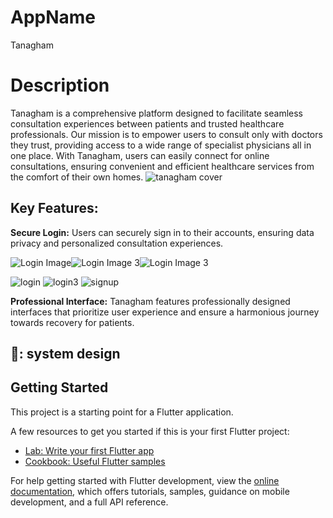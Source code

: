 # AppName

Tanagham

# Description
Tanagham is a comprehensive platform designed to facilitate seamless consultation experiences between patients and trusted healthcare professionals. Our mission is to empower users to consult only with doctors they trust, providing access to a wide range of specialist physicians all in one place. With Tanagham, users can easily connect for online consultations, ensuring convenient and efficient healthcare services from the comfort of their own homes.
![tanagham cover](https://github.com/ramadanmostafa123/tanagham/assets/94403680/42f22783-44e0-4251-8456-944b99aec222)

## Key Features:
**Secure Login:** Users can securely sign in to their accounts, ensuring data privacy and personalized consultation experiences.
<div style="display: flex;">
    <img src="https://github.com/ramadanmostafa123/tanagham/assets/94403680/1df0db54-d751-4209-87d1-6a93e0424703" alt="Login Image">
    <img src="https://github.com/ramadanmostafa123/tanagham/assets/94403680/856e3c58-384c-4d78-8e09-6b42d3fce9e2" alt="Login Image 3">
    <img src="https://github.com/ramadanmostafa123/tanagham/assets/94403680/55f5c6d8-e71e-4234-8a65-997fbea034ce" alt="Login Image 3">
</div>

![login](https://github.com/ramadanmostafa123/tanagham/assets/94403680/1df0db54-d751-4209-87d1-6a93e0424703)   ![login3](https://github.com/ramadanmostafa123/tanagham/assets/94403680/856e3c58-384c-4d78-8e09-6b42d3fce9e2)
![signup](https://github.com/ramadanmostafa123/tanagham/assets/94403680/55f5c6d8-e71e-4234-8a65-997fbea034ce)

**Professional Interface:** Tanagham features professionally designed interfaces that prioritize user experience and ensure a harmonious journey towards recovery for patients.




##  🎨: system design 

## Getting Started

This project is a starting point for a Flutter application.

A few resources to get you started if this is your first Flutter project:

- [Lab: Write your first Flutter app](https://docs.flutter.dev/get-started/codelab)
- [Cookbook: Useful Flutter samples](https://docs.flutter.dev/cookbook)

For help getting started with Flutter development, view the
[online documentation](https://docs.flutter.dev/), which offers tutorials,
samples, guidance on mobile development, and a full API reference.
